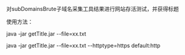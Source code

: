 对subDomainsBrute子域名采集工具结果进行网站存活测试，并获得标题

使用方法：

java -jar getTitle.jar --file=xx.txt

java -jar getTitle.jar --file=xx.txt --httptype=https  default:http

